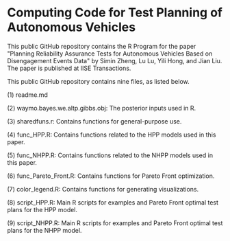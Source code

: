 # Computing Code for Test Planning of Autonomous Vehicles

This public GitHub repository contains the R Program for the paper "Planning Reliability Assurance Tests for Autonomous Vehicles Based on Disengagement Events Data" by Simin Zheng, Lu Lu, Yili Hong, and Jian Liu. The paper is published at IISE Transactions. 

This public GitHub repository contains nine files, as listed below.

(1) readme.md 

(2) waymo.bayes.we.altp.gibbs.obj: The posterior inputs used in R.

(3) sharedfuns.r: Contains functions for general-purpose use.

(4) func_HPP.R: Contains functions related to the HPP models used in this paper. 

(5) func_NHPP.R: Contains functions related to the NHPP models used in this paper.

(6) func_Pareto_Front.R: Contains functions for Pareto Front optimization.

(7) color_legend.R: Contains functions for generating visualizations. 

(8) script_HPP.R: Main R scripts for examples and Pareto Front optimal test plans for the HPP model.

(9) script_NHPP.R: Main R scripts for examples and Pareto Front optimal test plans for the NHPP model.


